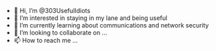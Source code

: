 - 👋 Hi, I’m @303UsefulIdiots
- 👀 I’m interested in staying in my lane and being useful 
- 🌱 I’m currently learning about communications and network security
- 💞️ I’m looking to collaborate on ...
- 📫 How to reach me ...

<!---
303UsefulIdiots/303UsefulIdiots is a ✨ special ✨ repository because its `README.md` (this file) appears on your GitHub profile.
You can click the Preview link to take a look at your changes.
--->

